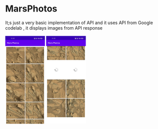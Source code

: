 # MarsPhotos
It;s just a very basic implementation of API and it uses API from Google codelab , it displays images from API response
<br><br>
<img style="width: 25%" src ="Screenshot_2022-06-13-11-03-18-85_a65946976636fff13eda8644e4c2c739.jpg"/>
<img style="width: 25%" src ="Screenshot_2022-06-13-11-03-23-17_a65946976636fff13eda8644e4c2c739.jpg"/>
